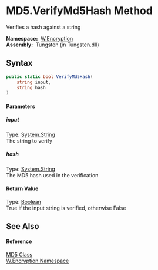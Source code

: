 MD5.VerifyMd5Hash Method
========================
   Verifies a hash against a string

  **Namespace:**  [W.Encryption][1]  
  **Assembly:**  Tungsten (in Tungsten.dll)

Syntax
------

```csharp
public static bool VerifyMd5Hash(
	string input,
	string hash
)
```

#### Parameters

##### *input*
Type: [System.String][2]  
The string to verify

##### *hash*
Type: [System.String][2]  
The MD5 hash used in the verification

#### Return Value
Type: [Boolean][3]  
True if the input string is verified, otherwise False

See Also
--------

#### Reference
[MD5 Class][4]  
[W.Encryption Namespace][1]  

[1]: ../README.md
[2]: http://msdn.microsoft.com/en-us/library/s1wwdcbf
[3]: http://msdn.microsoft.com/en-us/library/a28wyd50
[4]: README.md